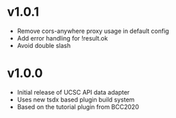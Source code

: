 # v1.0.1

- Remove cors-anywhere proxy usage in default config
- Add error handling for !result.ok
- Avoid double slash

# v1.0.0

- Initial release of UCSC API data adapter
- Uses new tsdx based plugin build system
- Based on the tutorial plugin from BCC2020
